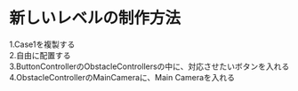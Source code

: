 # 新しいレベルの制作方法
1.Case1を複製する  
2.自由に配置する  
3.ButtonControllerのObstacleControllersの中に、対応させたいボタンを入れる  
4.ObstacleControllerのMainCameraに、Main Cameraを入れる  
